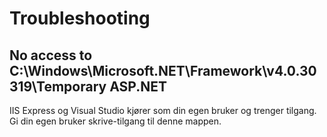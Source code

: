 # Troubleshooting

## No access to C:\Windows\Microsoft.NET\Framework\v4.0.30319\Temporary ASP.NET

IIS Express og Visual Studio kjører som din egen bruker og trenger tilgang. Gi din egen bruker skrive-tilgang til denne mappen.

